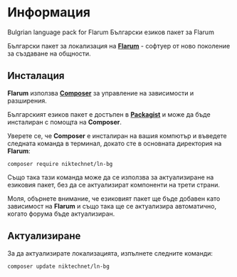 # Информация

Bulgrian language pack for Flarum
Български езиков пакет за Flarum

Български пакет за локализация на [**Flarum**](https://flarum.org/) - софтуер от ново поколение за създаване на общности.

## Инсталация

**Flarum** използва [**Composer**](https://getcomposer.org/) за управление на зависимости и разширения.

Българският езиков пакет е достъпен в [**Packagist**](https://packagist.org/packages/niktechnet/ln-bg) и може да бъде инсталиран с помощта на **Composer**.

Уверете се, че **Composer** е инсталиран на вашия компютър и въведете следната команда в терминал, докато сте в основната директория на **Flarum**:

```
composer require niktechnet/ln-bg
```

Също така тази команда може да се използва за актуализиране на езиковия пакет, без да се актуализират компоненти на трети страни.

Моля, обърнете внимание, че езиковият пакет ще бъде добавен като зависимост на **Flarum** и също така ще се актуализира автоматично, когато форума бъде актуализиран.

## Актуализиране

За да актуализирате локализацията, изпълнете следните команди:

```
composer update niktechnet/ln-bg
```
